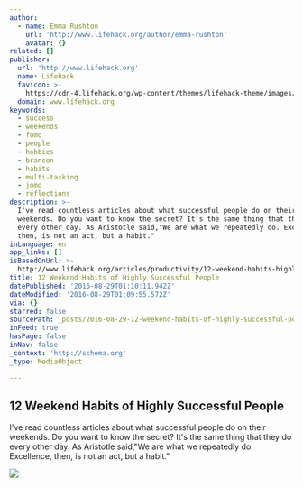 ```yaml
---
author:
  - name: Emma Rushton
    url: 'http://www.lifehack.org/author/emma-rushton'
    avatar: {}
related: []
publisher:
  url: 'http://www.lifehack.org'
  name: Lifehack
  favicon: >-
    https://cdn-4.lifehack.org/wp-content/themes/lifehack-theme/images/favicon.ico
  domain: www.lifehack.org
keywords:
  - success
  - weekends
  - fomo
  - people
  - hobbies
  - branson
  - habits
  - multi-tasking
  - jomo
  - reflections
description: >-
  I've read countless articles about what successful people do on their
  weekends. Do you want to know the secret? It's the same thing that they do
  every other day. As Aristotle said,"We are what we repeatedly do. Excellence,
  then, is not an act, but a habit."
inLanguage: en
app_links: []
isBasedOnUrl: >-
  http://www.lifehack.org/articles/productivity/12-weekend-habits-highly-successful-people.html
title: 12 Weekend Habits of Highly Successful People
datePublished: '2016-08-29T01:10:11.942Z'
dateModified: '2016-08-29T01:09:55.572Z'
via: {}
starred: false
sourcePath: _posts/2016-08-29-12-weekend-habits-of-highly-successful-people.md
inFeed: true
hasPage: false
inNav: false
_context: 'http://schema.org'
_type: MediaObject

---
```

<article style=""><h1>12 Weekend Habits of Highly Successful People</h1><p>I've read countless articles about what successful people do on their weekends. Do you want to know the secret? It's the same thing that they do every other day. As Aristotle said,"We are what we repeatedly do. Excellence, then, is not an act, but a habit."</p><img src="https://cdn-media-2.lifehack.org/wp-content/files/2014/08/3331096676_a73f5c44eb_b.jpg" /></article>